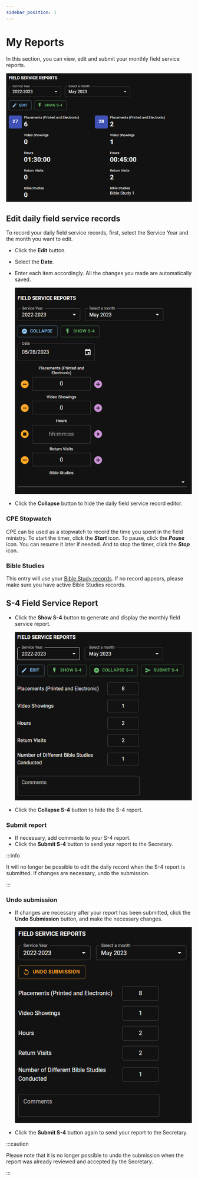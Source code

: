 ```yaml
---
sidebar_position: 1
---
```


# My Reports

In this section, you can view, edit and submit your monthly field service reports.

![S4 Daily Record View](./cpe_my_reports_en_2.png)

## Edit daily field service records

To record your daily field service records, first, select the Service Year and the month you want to edit.

- Click the **Edit** button.

- Select the **Date**.

- Enter each item accordingly. All the changes you made are automatically saved.

  ![S4 Daily Record Edit](./cpe_my_reports_en_1.png)

- Click the **Collapse** button to hide the daily field service record editor.

### CPE Stopwatch

CPE can be used as a stopwatch to record the time you spent in the field ministry. To start the timer, click the ***Start*** icon. To pause, click the ***Pause*** icon. You can resume it later if needed. And to stop the timer, click the ***Stop*** icon.

### Bible Studies

This entry will use your [Bible Study records](./my_bible_studies). If no record appears, please make sure you have active Bible Studies records.

## S-4 Field Service Report

- Click the **Show S-4** button to generate and display the monthly field service report.

  ![S4 Report](./cpe_my_reports_en_3.png)

- Click the **Collapse S-4** button to hide the S-4 report.

### Submit report

- If necessary, add comments to your S-4 report.
- Click the **Submit S-4** button to send your report to the Secretary.

:::info

It will no longer be possible to edit the daily record when the S-4 report is submitted. If changes are necessary, undo the submission.

:::

### Undo submission

- If changes are necessary after your report has been submitted, click the **Undo Submission** button, and make the necessary changes.

  ![S4 Report Undo](./cpe_my_reports_en_4.png)

- Click the **Submit S-4** button again to send your report to the Secretary.

:::caution

Please note that it is no longer possible to undo the submission when the report was already reviewed and accepted by the Secretary.

:::